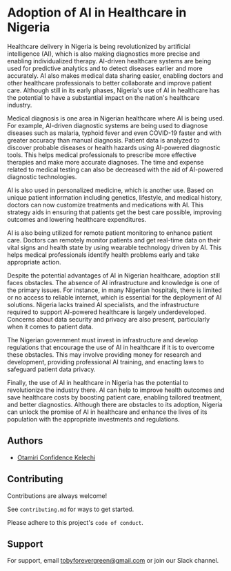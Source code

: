 
# Adoption of AI in Healthcare in Nigeria

Healthcare delivery in Nigeria is being revolutionized by artificial intelligence (AI), which is also making diagnostics more precise and enabling individualized therapy. AI-driven healthcare systems are being used for predictive analytics and to detect diseases earlier and more accurately. AI also makes medical data sharing easier, enabling doctors and other healthcare professionals to better collaborate and improve patient care. Although still in its early phases, Nigeria's use of AI in healthcare has the potential to have a substantial impact on the nation's healthcare industry.

Medical diagnosis is one area in Nigerian healthcare where AI is being used. For example, AI-driven diagnostic systems are being used to diagnose diseases such as malaria, typhoid fever and even COVID-19 faster and with greater accuracy than manual diagnosis. Patient data is analyzed to discover probable diseases or health hazards using AI-powered diagnostic tools. This helps medical professionals to prescribe more effective therapies and make more accurate diagnoses. The time and expense related to medical testing can also be decreased with the aid of AI-powered diagnostic technologies.

AI is also used in personalized medicine, which is another use. Based on unique patient information including genetics, lifestyle, and medical history, doctors can now customize treatments and medications with AI. This strategy aids in ensuring that patients get the best care possible, improving outcomes and lowering healthcare expenditures.

AI is also being utilized for remote patient monitoring to enhance patient care. Doctors can remotely monitor patients and get real-time data on their vital signs and health state by using wearable technology driven by AI. This helps medical professionals identify health problems early and take appropriate action.

Despite the potential advantages of AI in Nigerian healthcare, adoption still faces obstacles. The absence of AI infrastructure and knowledge is one of the primary issues. For instance, in many Nigerian hospitals, there is limited or no access to reliable internet, which is essential for the deployment of AI solutions. Nigeria lacks trained AI specialists, and the infrastructure required to support AI-powered healthcare is largely underdeveloped. Concerns about data security and privacy are also present, particularly when it comes to patient data.

The Nigerian government must invest in infrastructure and develop regulations that encourage the use of AI in healthcare if it is to overcome these obstacles. This may involve providing money for research and development, providing professional AI training, and enacting laws to safeguard patient data privacy.

Finally, the use of AI in healthcare in Nigeria has the potential to revolutionize the industry there. AI can help to improve health outcomes and save healthcare costs by boosting patient care, enabling tailored treatment, and better diagnostics. Although there are obstacles to its adoption, Nigeria can unlock the promise of AI in healthcare and enhance the lives of its population with the appropriate investments and regulations.


## Authors

- [Otamiri Confidence Kelechi](https://www.github.com/octokatherine)


## Contributing

Contributions are always welcome!

See `contributing.md` for ways to get started.

Please adhere to this project's `code of conduct`.


## Support

For support, email tobyforevergreen@gmail.com or join our Slack channel.

